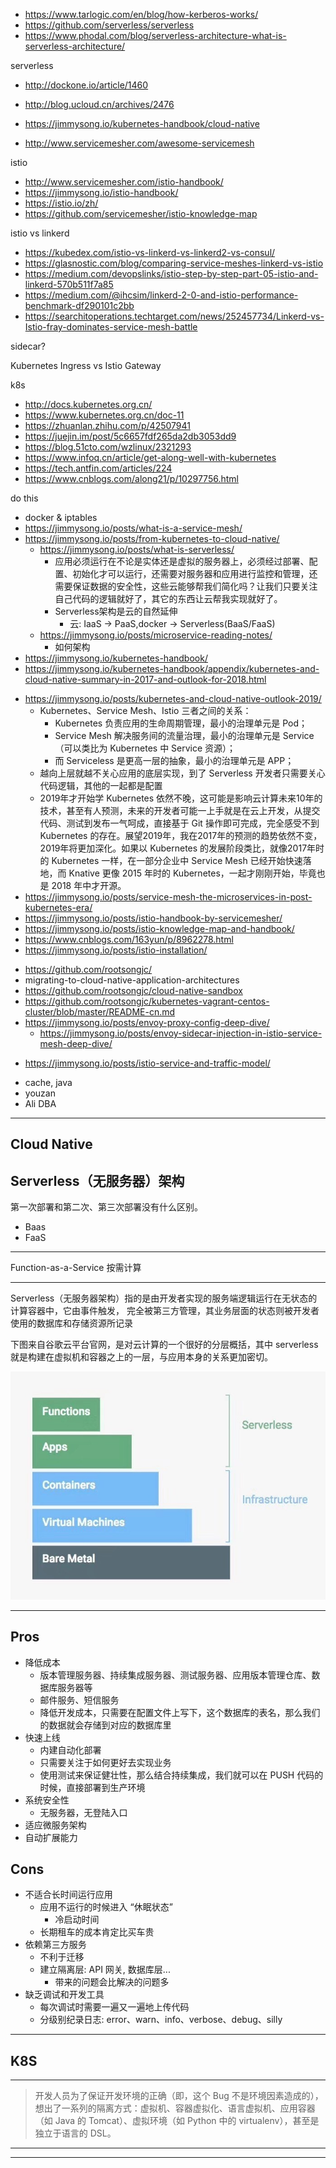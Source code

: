 + https://www.tarlogic.com/en/blog/how-kerberos-works/
+ https://github.com/serverless/serverless
+ https://www.phodal.com/blog/serverless-architecture-what-is-serverless-architecture/

serverless

+ http://dockone.io/article/1460
+ http://blog.ucloud.cn/archives/2476

+ https://jimmysong.io/kubernetes-handbook/cloud-native
+ http://www.servicemesher.com/awesome-servicemesh


istio

+ http://www.servicemesher.com/istio-handbook/
+ https://jimmysong.io/istio-handbook/
+ https://istio.io/zh/
+ https://github.com/servicemesher/istio-knowledge-map


istio vs linkerd

+ https://kubedex.com/istio-vs-linkerd-vs-linkerd2-vs-consul/
+ https://glasnostic.com/blog/comparing-service-meshes-linkerd-vs-istio
+ https://medium.com/devopslinks/istio-step-by-step-part-05-istio-and-linkerd-570b511f7a85
+ https://medium.com/@ihcsim/linkerd-2-0-and-istio-performance-benchmark-df290101c2bb
+ https://searchitoperations.techtarget.com/news/252457734/Linkerd-vs-Istio-fray-dominates-service-mesh-battle

sidecar?

Kubernetes Ingress vs Istio Gateway


k8s

+ http://docs.kubernetes.org.cn/
+ https://www.kubernetes.org.cn/doc-11
+ https://zhuanlan.zhihu.com/p/42507941
+ https://juejin.im/post/5c6657fdf265da2db3053dd9
+ https://blog.51cto.com/wzlinux/2321293
+ https://www.infoq.cn/article/get-along-well-with-kubernetes
+ https://tech.antfin.com/articles/224
+ https://www.cnblogs.com/along21/p/10297756.html





do this

+ docker & iptables
+ https://jimmysong.io/posts/what-is-a-service-mesh/
+ https://jimmysong.io/posts/from-kubernetes-to-cloud-native/
    * https://jimmysong.io/posts/what-is-serverless/
        - 应用必须运行在不论是实体还是虚拟的服务器上，必须经过部署、配置、初始化才可以运行，还需要对服务器和应用进行监控和管理，还需要保证数据的安全性，这些云能够帮我们简化吗？让我们只要关注自己代码的逻辑就好了，其它的东西让云帮我实现就好了。
        - Serverless架构是云的自然延伸
            + 云: IaaS -> PaaS,docker -> Serverless(BaaS/FaaS)
    * https://jimmysong.io/posts/microservice-reading-notes/
        - 如何架构
+ https://jimmysong.io/kubernetes-handbook/
+ https://jimmysong.io/kubernetes-handbook/appendix/kubernetes-and-cloud-native-summary-in-2017-and-outlook-for-2018.html
* https://jimmysong.io/posts/kubernetes-and-cloud-native-outlook-2019/
    - Kubernetes、Service Mesh、Istio 三者之间的关系：
        + Kubernetes 负责应用的生命周期管理，最小的治理单元是 Pod；
        + Service Mesh 解决服务间的流量治理，最小的治理单元是 Service（可以类比为 Kubernetes 中 Service 资源）；
        + 而 Serviceless 是更高一层的抽象，最小的治理单元是 APP；
    - 越向上层就越不关心应用的底层实现，到了 Serverless 开发者只需要关心代码逻辑，其他的一起都是配置
    - 2019年才开始学 Kubernetes 依然不晚，这可能是影响云计算未来10年的技术，甚至有人预测，未来的开发者可能一上手就是在云上开发，从提交代码、测试到发布一气呵成，直接基于 Git 操作即可完成，完全感受不到 Kubernetes 的存在。展望2019年，我在2017年的预测的趋势依然不变，2019年将更加深化。如果以 Kubernetes 的发展阶段类比，就像2017年时的 Kubernetes 一样，在一部分企业中 Service Mesh 已经开始快速落地，而 Knative 更像 2015 年时的 Kubernetes，一起才刚刚开始，毕竟也是 2018 年中才开源。
* https://jimmysong.io/posts/service-mesh-the-microservices-in-post-kubernetes-era/
* https://jimmysong.io/posts/istio-handbook-by-servicemesher/
* https://jimmysong.io/posts/istio-knowledge-map-and-handbook/
* https://www.cnblogs.com/163yun/p/8962278.html
* https://jimmysong.io/posts/istio-installation/
+ https://github.com/rootsongjc/
+ migrating-to-cloud-native-application-architectures
+ https://github.com/rootsongjc/cloud-native-sandbox
+ https://github.com/rootsongjc/kubernetes-vagrant-centos-cluster/blob/master/README-cn.md
+ https://jimmysong.io/posts/envoy-proxy-config-deep-dive/
    * https://jimmysong.io/posts/envoy-sidecar-injection-in-istio-service-mesh-deep-dive/
* https://jimmysong.io/posts/istio-service-and-traffic-model/


+ cache, java
+ youzan
+ Ali DBA

---

## Cloud Native


## Serverless（无服务器）架构

第一次部署和第二次、第三次部署没有什么区别。

+ Baas
+ FaaS

---

Function-as-a-Service 按需计算

---

Serverless（无服务器架构）指的是由开发者实现的服务端逻辑运行在无状态的计算容器中，它由事件触发， 完全被第三方管理，其业务层面的状态则被开发者使用的数据库和存储资源所记录

下图来自谷歌云平台官网，是对云计算的一个很好的分层概括，其中 serverless 就是构建在虚拟机和容器之上的一层，与应用本身的关系更加密切。

![google-cloud](/img/ops/google-cloud.jpg)


---
## Pros
+ 降低成本
    * 版本管理服务器、持续集成服务器、测试服务器、应用版本管理仓库、数据库服务器等
    * 邮件服务、短信服务
    * 降低开发成本，只需要在配置文件上写下，这个数据库的表名，那么我们的数据就会存储到对应的数据库里
+ 快速上线
    * 内建自动化部署
    * 只需要关注于如何更好去实现业务
    * 使用测试来保证健壮性，那么结合持续集成，我们就可以在 PUSH 代码的时候，直接部署到生产环境
+ 系统安全性
    * 无服务器，无登陆入口
+ 适应微服务架构
+ 自动扩展能力

## Cons
+ 不适合长时间运行应用
    * 应用不运行的时候进入 “休眠状态”
        - 冷启动时间
    * 长期租车的成本肯定比买车贵
+ 依赖第三方服务
    * 不利于迁移
    * 建立隔离层: API 网关, 数据库层...
        - 带来的问题会比解决的问题多
+ 缺乏调试和开发工具
    * 每次调试时需要一遍又一遍地上传代码
    * 分级别纪录日志: error、warn、info、verbose、debug、silly


---
## K8S


---

>开发人员为了保证开发环境的正确（即，这个 Bug 不是环境因素造成的），想出了一系列的隔离方式：虚拟机、容器虚拟化、语言虚拟机、应用容器（如 Java 的 Tomcat）、虚拟环境（如 Python 中的 virtualenv），甚至是独立于语言的 DSL。




---


---



